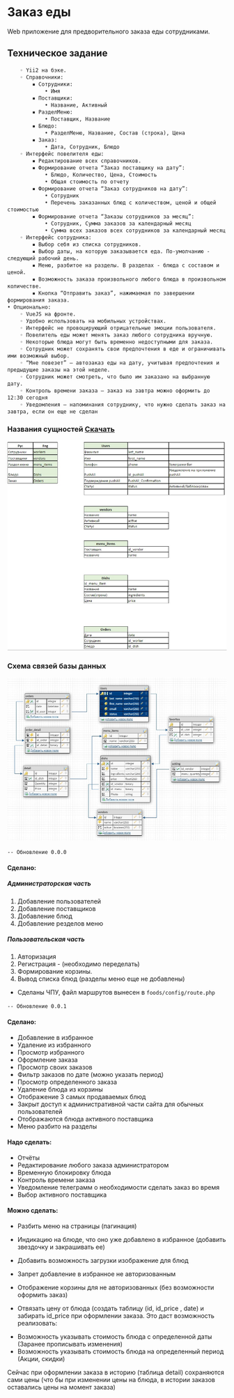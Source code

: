 # Заказ еды
  Web приложение для предворительного заказа еды сотрудниками.

## Техническое задание 
        ◦ Yii2 на бэке. 
        ◦ Справочники:
            ▪ Сотрудники: 
                • Имя
            ▪ Поставщики: 
                • Название, Активный
            ▪ РазделМеню: 
                • Поставщик, Название
            ▪ Блюдо:
                • РазделМеню, Название, Состав (строка), Цена
            ▪ Заказ:
                • Дата, Сотрудник, Блюдо
        ◦ Интерфейс повелителя еды:
            ▪ Редактирование всех справочников.
            ▪ Формирование отчета “Заказ поставщику на дату”:
                • Блюдо, Количество, Цена, Стоимость
                • Общая стоимость по отчету
            ▪ Формирование отчета “Заказ сотрудников на дату”:
                • Сотрудник
                • Перечень заказанных блюд с количеством, ценой и общей стоимостью
            ▪ Формирование отчета “Заказы сотрудников за месяц”:
                • Сотрудник, Сумма заказов за календарный месяц
                • Сумма всех заказов всех сотрудников за календарный месяц
        ◦ Интерфейс сотрудника:
            ▪ Выбор себя из списка сотрудников.
            ▪ Выбор даты, на которую заказывается еда. По-умолчанию - следующий рабочий день.
            ▪ Меню, разбитое на разделы. В разделах - блюда с составом и ценой. 
            ▪ Возможность заказа произвольного любого блюда в произвольном количестве.
            ▪ Кнопка “Отправить заказ”, нажимаемая по завершении формирования заказа. 
    • Опционально:
        ◦ VueJS на фронте.
        ◦ Удобно использовать на мобильных устройствах.
        ◦ Интерфейс не провоцирующий отрицательные эмоции пользователя.
        ◦ Повелитель еды может менять заказ любого сотрудника вручную.
        ◦ Некоторые блюда могут быть временно недоступными для заказа.
        ◦ Сотрудник может сохранять свои предпочтения в еде и ограничивать ими возможный выбор.
        ◦ “Мне повезет” – автозаказ еды на дату, учитывая предпочтения и предыдущие заказы на этой неделе.
        ◦ Сотрудник может смотреть, что было им заказано на выбранную дату.
        ◦ Контроль времени заказа – заказ на завтра можно оформить до 12:30 сегодня
        ◦ Уведомления – напоминания сотруднику, что нужно сделать заказ на завтра, если он еще не сделан


### Названия сущностей [Скачать](https://github.com/Cneon90/foods/blob/master/Eda.xlsx)
![Image text](https://github.com/Cneon90/foods/blob/master/description.jpg)

### Схема связей базы данных
![Image text](https://github.com/Cneon90/foods/blob/master/scheme_2.jpg)

``` -- Обновление 0.0.0 ```

#### Сделано:
  ##### Администраторская часть
  1. Добавление пользователей
  2. Добавление поставщиков
  3. Добавление блюд
  4. Добавление резделов меню
  
  ##### Пользовательская часть
  1. Авторизация 
  2. Регистрация - (необходимо переделать)
  3. Формирование корзины.
  4. Вывод списка блюд (разделы меню еще не добавлены)


- Сделаны ЧПУ, файл маршрутов вынесен в ```foods/config/route.php``` 

```-- Обновление 0.0.1 ```
#### Сделано:
+ Добавление в избранное
+ Удаление из избранного
+ Просмотр избранного
+ Оформление заказа 
+ Просмотр своих заказов 
+ Фильтр заказов по дате (можно указать период)
+ Просмотр определенного заказа
+ Удаление блюда из корзины
+ Отображение 3 самых продаваемых блюд
+ Закрыт доступ к административной части сайта для обычных пользователей
+ Отображаются блюда активного поставщика
+ Меню разбито на разделы


#### Надо сделать:
- Отчёты
- Редактирование любого заказа администратором
- Временную блокировку блюда
- Контроль времени заказа 
- Уведомление телеграмм о необходимости сделать заказ во время
- Выбор активного поставщика


#### Можно сделать:
* Разбить меню на страницы (пагинация) 
* Индикацию на блюде, что оно уже добавлено в избранное (добавить звездочку и закрашивать ее)

* Добавить возможность загрузки изображение для блюд
* Запрет добавление в избранное не авторизованным
* Отображение корзины для не авторизованных (без возможности оформить заказ)
* Отвязать цену от блюда (создать таблицу (id, id_price , date) и забирать id_price при оформлении заказа. Это даст возможность реализовать:
+  Возможность указывать стоимость блюда с определенной даты (Заранее 				прописывать изменения) 
+ Возможность указывать стоимость блюда на определенный период (Акции, скидки)

Сейчас при оформлении заказа в историю (таблица detail) сохраняются сами цены (что бы при изменении цены на блюда, в истории заказов оставались цены на момент заказа)   



